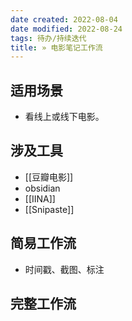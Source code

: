 ```yaml
---
date created: 2022-08-04
date modified: 2022-08-24
tags: 待办/持续迭代
title: » 电影笔记工作流
---
```


## 适用场景

- 看线上或线下电影。

## 涉及工具

- [[豆瓣电影]]
- obsidian
- [[IINA]]
- [[Snipaste]]

## 简易工作流

- 时间戳、截图、标注

## 完整工作流
